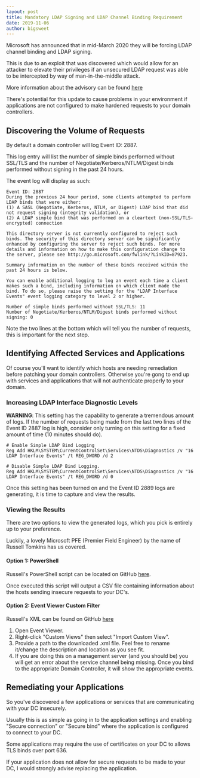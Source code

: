 ```yaml
---
layout: post
title: Mandatory LDAP Signing and LDAP Channel Binding Requirement
date: 2019-11-06
author: bigsweet
---
```

Microsoft has announced that in mid-March 2020 they will be forcing LDAP channel binding and LDAP signing. 

This is due to an exploit that was discovered which would allow for an attacker to elevate their privileges if an unsecured LDAP request was able to be intercepted by way of man-in-the-middle attack.

More information about the advisory can be found [here](https://support.microsoft.com/en-ca/help/4520412/2020-ldap-channel-binding-and-ldap-signing-requirement-for-windows)

There's potential for this update to cause problems in your environment if applications are not configured to make hardened requests to your domain controllers. 
## Discovering the Volume of Requests
By default a domain controller will log Event ID: 2887.

This log entry will list the number of simple binds performed without SSL/TLS and the number of Negotiate/Kerberos/NTLM/Digest binds performed without signing in the past 24 hours.

The event log will display as such:
```
Event ID: 2887
During the previous 24 hour period, some clients attempted to perform LDAP binds that were either:
(1) A SASL (Negotiate, Kerberos, NTLM, or Digest) LDAP bind that did not request signing (integrity validation), or
(2) A LDAP simple bind that was performed on a cleartext (non-SSL/TLS-encrypted) connection

This directory server is not currently configured to reject such binds. The security of this directory server can be significantly enhanced by configuring the server to reject such binds. For more details and information on how to make this configuration change to the server, please see http://go.microsoft.com/fwlink/?LinkID=87923.

Summary information on the number of these binds received within the past 24 hours is below.

You can enable additional logging to log an event each time a client makes such a bind, including information on which client made the bind. To do so, please raise the setting for the "LDAP Interface Events" event logging category to level 2 or higher.

Number of simple binds performed without SSL/TLS: 11
Number of Negotiate/Kerberos/NTLM/Digest binds performed without signing: 0
```
Note the two lines at the bottom which will tell you the number of requests, this is important for the next step.

## Identifying Affected Services and Applications
Of course you'll want to identify which hosts are needing remediation before patching your domain controllers. Otherwise you're gong to end up with services and applications that will not authenticate properly to your domain.
### Increasing LDAP Interface Diagnostic Levels
**WARNING**: This setting has the capability to generate a tremendous amount of logs. If the number of requests being made from the last two lines of the Event ID 2887 log is high, consider only turning on this setting for a fixed amount of time (10 minutes should do).

```
# Enable Simple LDAP Bind Logging 
Reg Add HKLM\SYSTEM\CurrentControlSet\Services\NTDS\Diagnostics /v "16 LDAP Interface Events" /t REG_DWORD /d 2
```

```
# Disable Simple LDAP Bind Logging.
Reg Add HKLM\SYSTEM\CurrentControlSet\Services\NTDS\Diagnostics /v "16 LDAP Interface Events" /t REG_DWORD /d 0
```
Once this setting has been turned on and the Event ID 2889 logs are generating, it is time to capture and view the results.
### Viewing the Results
There are two options to view the generated logs, which you pick is entirely up to your preference.

Luckily, a lovely Microsoft PFE (Premier Field Engineer) by the name of Russell Tomkins has us covered.

#### Option 1: PowerShell
Russell's PowerShell script can be located on GitHub [here](https://github.com/russelltomkins/Active-Directory/blob/master/Query-InsecureLDAPBinds.ps1).

Once executed this script will output a CSV file containing information about the hosts sending insecure requests to your DC's.

#### Option 2: Event Viewer Custom Filter
Russell's XML can be found on GitHub [here](https://github.com/russelltomkins/Active-Directory/blob/master/LDAP%20Signing%20Events%20Custom%20View.xml)

1. Open Event Viewer.
2. Right-click "Custom Views" then select "Import Custom View".
3. Provide a path to the downloaded .xml file. Feel free to rename it/change the description and location as you see fit.
4. If you are doing this on a management server (and you should be) you will get an error about the service channel being missing. Once you bind to the appropriate Domain Controller, it will show the appropriate events.

## Remediating your Applications

So you've discovered a few applications or services that are communicating with your DC insecurely.

Usually this is as simple as going in to the application settings and enabling "Secure connection" or "Secure bind" where the application is configured to connect to your DC.

Some applications may require the use of certificates on your DC to allows TLS binds over port 636.

If your application does not allow for secure requests to be made to your DC, I would strongly advise replacing the application.